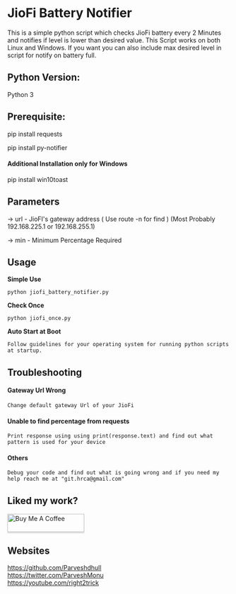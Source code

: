 # JioFi Battery Notifier 

This is a simple python script which checks JioFi battery every 2 Minutes and notifies if level is lower than desired value. This Script works on both Linux and Windows.
If you want you can also include max desired level in script for notify on battery full.

## Python Version:
Python 3

## Prerequisite:
pip install requests

pip install py-notifier

#### Additional Installation only for Windows
pip install win10toast

## Parameters
-> url - JioFI's gateway address ( Use route -n for find ) (Most Probably 192.168.225.1 or 192.168.255.1)

-> min - Minimum Percentage Required

## Usage
**Simple Use**

	python jiofi_battery_notifier.py
	
**Check Once**

	python jiofi_once.py
**Auto Start at Boot**

	Follow guidelines for your operating system for running python scripts at startup.

## Troubleshooting
####  Gateway Url Wrong
	Change default gateway Url of your JioFi
#### Unable to find percentage from requests
	Print response using using print(response.text) and find out what pattern is used for your device
#### Others
	Debug your code and find out what is going wrong and if you need my help reach me at "git.hrca@gmail.com"

## Liked my work?
<a href="https://www.buymeacoffee.com/parveshmonu" target="_blank"><img src="https://www.buymeacoffee.com/assets/img/custom_images/orange_img.png" alt="Buy Me A Coffee" style="height: 41px !important;width: 174px !important;box-shadow: 0px 3px 2px 0px rgba(190, 190, 190, 0.5) !important;-webkit-box-shadow: 0px 3px 2px 0px rgba(190, 190, 190, 0.5) !important;" ></a>

## Websites
https://github.com/Parveshdhull
<br />https://twitter.com/ParveshMonu
<br />https://youtube.com/right2trick





